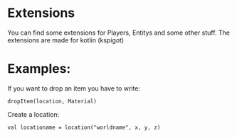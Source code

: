 # Extensions
You can find some extensions for Players, Entitys and some other stuff.
The extensions are made for kotlin (kspigot)

# Examples:
If you want to drop an item you have to write:

`
dropItem(location, Material)
`


Create a location:

`
val locationame = location("worldname", x, y, z)
`
